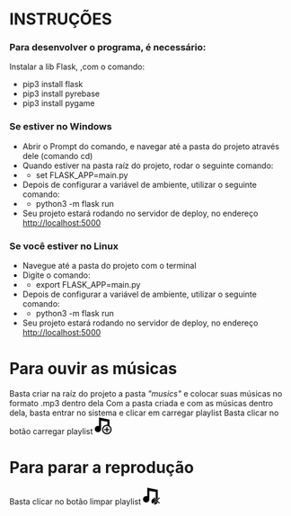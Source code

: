 # INSTRUÇÕES #

### Para desenvolver o programa, é necessário: ###

Instalar a lib Flask, ,com o comando:
* pip3 install flask
* pip3 install pyrebase
* pip3 install pygame

### Se estiver no Windows ###

* Abrir o Prompt do comando, e navegar até a pasta do projeto através dele (comando cd)
* Quando estiver na pasta raíz do projeto, rodar o seguinte comando:
* * set FLASK_APP=main.py
* Depois de configurar a variável de ambiente, utilizar o seguinte comando:
* * python3 -m flask run
* Seu projeto estará rodando no servidor de deploy, no endereço [http://localhost:5000](http://localhost:5000)

### Se você estiver no Linux ###

* Navegue até a pasta do projeto com o terminal
* Digite o comando:
* * export FLASK_APP=main.py
* Depois de configurar a variável de ambiente, utilizar o seguinte comando:
* * python3 -m flask run
* Seu projeto estará rodando no servidor de deploy, no endereço [http://localhost:5000](http://localhost:5000)

# Para ouvir as músicas #
Basta criar na raíz do projeto a pasta *"musics"* e colocar suas músicas no formato .mp3 dentro dela
Com a pasta criada e com as músicas dentro dela, basta entrar no sistema e clicar em carregar playlist Basta clicar no botão carregar playlist <img src="https://github.com/felipelavandeira/paduasplayer/blob/master/Views/assets/images/iconfinder_music_add_103636.png" width="30" />

# Para parar a reprodução  #
Basta clicar no botão limpar playlist <img src="https://github.com/felipelavandeira/paduasplayer/blob/master/Views/assets/images/iconfinder_music_103634xx.png" width="30" />